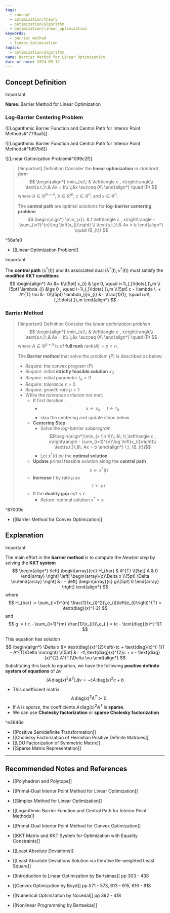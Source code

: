 ```yaml
---
tags:
  - concept
  - optimization/theory
  - optimization/algorithm
  - optimization/linear_optimization
keywords:
  - barrier_method
  - linear_optimization
topics:
  - optimization/algorithm
name: Barrier Method for Linear Optimization
date of note: 2024-05-12
---
```


## Concept Definition

>[!important]
>**Name**: Barrier Method for Linear Optimization

### Log-Barrier Centering Problem

![[Logarithmic Barrier Function and Central Path for Interior Point Methods#^779aa5]]

![[Logarithmic Barrier Function and Central Path for Interior Point Methods#^1d97b8]]

![[Linear Optimization Problem#^099c2f]]

>[!important] Definition
>Consider the **linear optimization** in *standard form*
>$$
>\begin{align*}
>\min_{x}\; & \left\langle c ,  x\right\rangle\\
>\text{s.t.}\;& Ax = b\\
>\;&x \succeq 0\\
\end{align*}
>\quad (P)
>$$
>where $A\in \mathbb{R}^{m\times n}$, $b\in \mathbb{R}^{m}$,  $c\in \mathbb{R}^{n}$, and $x\in \mathbb{R}^{n}$.
>
>The **central path** are optimal solutions for **log-barrier centering problem**
>$$
>\begin{align*}
>\min_{x}\; & t \left\langle c ,  x\right\rangle - \sum_{i=1}^{n}\log \left(x_{i}\right) \\
>\text{s.t.}\;& Ax = b
\end{align*}
>\quad (B_{t})
>$$

^56afa0

- [[Linear Optimization Problem]]

>[!important]
>The **central path** $\{x^{*}(t)\}$ and  its associated dual $(\lambda^{*}(t), \nu^{*}(t))$ must satisfy the **modified KKT conditions**
>$$
>\begin{align*}
> Ax &= b\\[5pt]
> x_{i} & \ge 0, \quad i=1\,{,}\ldots{,}\,m \\[5pt]
> \lambda_{i} &\ge 0 , \quad i=1\,{,}\ldots{,}\,m \\[5pt]
> c - \lambda \, + A^{T} \nu &= 0\\[5pt]
> \lambda_{i}x_{i} &= \frac{1}{t}, \quad i=1\,{,}\ldots{,}\,m
>\end{align*}
>$$

### Barrier Method

>[!important] Definition
>Consider the *linear optimization problem*
>$$
>\begin{align*}
>\min_{x}\; & \left\langle c ,  x\right\rangle\\
>\text{s.t.}\;& Ax = b\\
>\;&x \succeq 0\\
\end{align*}
>\quad (P)
>$$
>where $A \in \mathbb{R}^{p \times n}$ is of **full rank** $\text{rank}(A) = p < n.$
>
>The **Barrier method** that solve the problem $(P)$ is described as below:
>- *Require*: the convex program $(P)$
>- *Require*: initial **strictly feasible solution** $x_{0}$
>- *Require*: initial parameter $t_{0} >0$
>- *Require*: *tolerance* $\epsilon >0$
>- *Require*: *growth rate* $\mu >1$
>- While the *tolerance criterion* not met:
>	- If first iteration:
>		- $$x \leftarrow x_{0}, \quad t\leftarrow t_{0}$$
>		- skip the centering and update steps below
>	- **Centering Step**:
>		- Solve the *log-barrier subprogram* $$\begin{align*}\min_{x \in X}\; &\; t\,\left\langle c ,  x\right\rangle - \sum_{i=1}^{n}\log \left(x_{i}\right)\\ \text{s.t.}\;&\; Ax  = b \end{align*} \;\; (B_{t})$$ 
>		- Let $x^{*}(t)$ be the **optimal solution**
>	- **Update** primal feasible solution along the **central path** $$x \leftarrow x^{*}(t)$$
>	- **Increase** $t$ by rate $\mu$ as $$t \leftarrow \mu\,t$$
>	- If the **duality gap** $m / t < \epsilon$:
>		- *Return*: optimal solution $x^{*} = x$

^87009c


- [[Barrier Method for Convex Optimization]]

## Explanation

>[!important]
>The main effort in the **barrier method** is to compute the *Newton step* by solving the **KKT system**
>$$
>\begin{align*}
>\left[ \begin{array}{cc}
> H_{bar} & A^{T} \\[5pt] 
> A & 0
>\end{array} \right] \left[ \begin{array}{c}\Delta x \\[5pt] \Delta \nu\end{array} \right]  &= - \left[ \begin{array}{c} g\\[5pt] 0 \end{array} \right] 
>\end{align*}
>$$
>where
>$$
>H_{bar} := \sum_{i=1}^{m} \frac{1}{x_{i}^2}\,e_{i}\left(e_{i}\right)^{T} = \text{diag}(x)^{-2}
>$$
>and
>$$
>g := t c - \sum_{i=1}^{m} \frac{1}{x_{i}}\,e_{i} = tc - \text{diag}(x)^{-1}1
>$$
>
>This equation has solution
>$$
>\begin{align*}
>\Delta x &= \text{diag}(x)^{2}\left(-tc + \text{diag}(x)^{-1}1 - A^{T}\Delta \nu\right) \\[5pt]
>&= -t\,\text{diag}(x)^{2}c + x -  \text{diag}(x)^{2} A^{T}\Delta \nu
>\end{align*}
>$$
>Substituting this back to equation, we have the following **positive definite system of equations** of $\Delta \nu$
>$$
>(A\,\text{diag}(x)^2A^{T})\, \Delta \nu = -t\,A\,\text{diag}(x)^{2}c + b
>$$
>- This coefficient matrix $$A\,\text{diag}(x)^2A^{T} \succ 0$$
>- If $A$ is *sparse*, the coefficients $A\,\text{diag}(x)^2A^{T}$ is **sparse**. 
>- We can use **Cholesky factorization** or **sparse Cholesky factorization**

^e3946e

- [[Positive Semidefinite Transformation]]
- [[Cholesky Factorization of Hermitian Positive Definite Matrices]]
- [[LDU Factorization of Symmetric Matrix]]
- [[Sparse Matrix Representation]]




-----------
##  Recommended Notes and References



- [[Polyhedron and Polytope]]


- [[Primal-Dual Interior Point Method for Linear Optimization]]
- [[Simplex Method for Linear Optimization]]
- [[Logarithmic Barrier Function and Central Path for Interior Point Methods]]

- [[Primal-Dual Interior Point Method for Convex Optimization]]
- [[KKT Matrix and KKT System for Optimization with Equality Constraints]]

- [[Least Absolute Deviations]]
- [[Least Absolute Deviations Solution via Iterative Re-weighted Least Square]]

- [[Introduction to Linear Optimization by Bertsimas]] pp 303 - 438
- [[Convex Optimization by Boyd]] pp 571 - 573, 613 - 615, 616 - 618
- [[Numerical Optimization by Nocedal]] pp 392 - 418
- [[Nonlinear Programming by Bertsekas]]